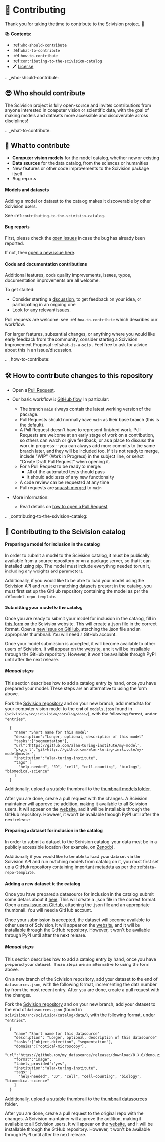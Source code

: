 # 🎉 Contributing

Thank you for taking the time to contribute to the Scivision project. 🎉

📚 **Contents:**

- :ref:`who-should-contribute`
- :ref:`what-to-contribute`
- :ref:`how-to-contribute`
- :ref:`contributing-to-the-scivision-catalog`
- 🖊️ [License](https://github.com/alan-turing-institute/scivision/blob/main/LICENSE)

.. _who-should-contribute:

😎 Who should contribute
---

The Scivision project is fully open-source and invites contributions from anyone interested in computer vision or scientific data, with the goal of making models and datasets more accessible and discoverable across disciplines!

.. _what-to-contribute:

🤔 What to contribute
---

* **Computer vision models** for the model catalog, whether new or existing
* **Data sources** for the data catalog, from the sciences or humanities
* New features or other code improvements to the Scivision package itself
* Bug reports

#### Models and datasets

Adding a model or dataset to the catalog makes it discoverable by other Scivision users.

See :ref:`contributing-to-the-scivision-catalog`.

#### Bug reports

First, please check the [open issues](https://github.com/alan-turing-institute/scivision/issues) in case the bug has already been reported.

If not, then [open a new issue here](https://github.com/alan-turing-institute/scivision/issues/new/choose).

#### Code and documentation contributions

Additional features, code quality improvements, issues, typos, documentation improvements are all welcome.

To get started:
 * Consider starting a [discussion](https://github.com/alan-turing-institute/scivision/discussions), to get feedback on your idea, or participating in an ongoing one
 * Look for any relevant [issues](https://github.com/alan-turing-institute/scivision/issues).

Pull requests are welcome: see :ref:`how-to-contribute` which describes our workflow.

For larger features, substantial changes, or anything where you would like early feedback from the community, consider starting a Scivision Improvement Proposal :ref:`what-is-a-scip` .  Feel free to ask for advice about this in an issue/discussion.

.. _how-to-contribute:

🛠 How to contribute changes to this repository
---

- Open a [Pull Request](https://github.com/alan-turing-institute/scivision/pulls).

- Our basic workflow is [GitHub flow](https://docs.github.com/en/get-started/quickstart/github-flow).  In particular:
  - The branch `main` always contain the latest working version of the package.
  - Pull Requests should normally have `main` as their base branch (this is the default).
  - A Pull Request doesn't have to represent finished work. Pull Requests are welcome at an early stage of work on a contribution, so others can watch or give feedback, or as a place to discuss the work in progress---you can always add more commits to the same branch later, and they will be included too. If it is not ready to merge, include "WIP" (Work in Progress) in the subject line, or select "Create Draft Pull Request" when opening it.
  - For a Pull Request to be ready to merge:
    - All of the automated tests should pass
    - It should add tests of any new functionality
  - A code review can be requested at any time
  - Pull requests are [squash merged](https://github.blog/2016-04-01-squash-your-commits/) to `main`

- More information:
  - Read details on [how to open a Pull Request](https://opensource.guide/how-to-contribute/#opening-a-pull-request)

.. _contributing-to-the-scivision-catalog:

🎁 Contributing to the Scivision catalog
---

#### Preparing a model for inclusion in the catalog

In order to submit a model to the Scivision catalog, it must be publically available from a source repository or on a package server, so that it can installed using pip. The model must include everything needed to run it, including any weights and parameters.

Additionally, if you would like to be able to load your model using the Scivision API and run it on matching datasets present in the catalog, you must first set up the GitHub repository containing the model as per the :ref:`model-repo-template`.

#### Submitting your model to the catalog

Once you are ready to submit your model for inclusion in the catalog, fill in [this form](https://sci.vision/new-model) on the Scivision website. This will create a .json file in the correct format. Open a [new issue on GitHub](https://github.com/alan-turing-institute/scivision/issues/new?assignees=&labels=catalog%2Cmodel&projects=&template=new-model.md&title=%5BMODEL%5D), attaching the .json file and an appropriate thumbnail. You will need a GitHub account. 

Once your model submission is accepted, it will become available to other users of Scivision. It will appear on the [website](https://sci.vision/model-grid), and it will be installable through the GitHub repository. However, it won't be available through PyPI until after the next release.

##### Manual steps

This section describes how to add a catalog entry by hand, once you have prepared your model. These steps are an alternative to using the form above. 

Fork the [Scivision repository](https://github.com/alan-turing-institute/scivision) and on your new branch, add metadata for your computer vision model to the end of `models.json` found in (`scivision/src/scivision/catalog/data/`), with the following format, under `"entries"`.

```
  {
    "name":"Short name for this model"
    "description":"Longer, optional, description of this model"
    "tasks":["segmentation"],
    "url":"https://github.com/alan-turing-institute/my-model",
    "pkg_url":"git+https://github.com/alan-turing-institute/my-model@master",
    "institution":"alan-turing-institute",
    "tags":[
      "help-needed", "3D", "cell", "cell-counting", "biology", "biomedical-science" 
    ]
  }
```

Additionally, upload a suitable thumbnail to the [thumbnail models folder](https://github.com/alan-turing-institute/scivision/tree/main/src/scivision/catalog/data/thumbnails/models).

After you are done, create a pull request with the changes. A Scivision maintainer will approve the addition, making it available to all Scivision users. It will appear on the [website](https://sci.vision/model-grid), and it will be installable through the GitHub repository. However, it won't be available through PyPI until after the next release.

#### Preparing a dataset for inclusion in the catalog

In order to submit a dataset to the Scivision catalog, your data must be in a publicly accessible location (for example, on [Zenodo](https://zenodo.org/)).

Additionally if you would like to be able to load your dataset via the Scivision API and run matching models from catalog on it, you must first set up a GitHub repository containing important metadata as per the :ref:`data-repo-template`.


#### Adding a new dataset to the catalog

Once you have prepared a datasource for inclusion in the catalog, submit some details about it [here](https://sci.vision/new-datasource). This will create a .json file in the correct format. Open a [new issue on GitHub](https://github.com/alan-turing-institute/scivision/issues/new?assignees=&labels=catalog%2Cdata&projects=&template=new-datasource.md&title=%5BDATA%5D), attaching the .json file and an appropriate thumbnail. You will need a GitHub account. 

Once your submission is accepted, the dataset will become available to other users of Scivision. It will appear on the [website](https://sci.vision/datasource-grid), and it will be installable through the GitHub repository. However, it won't be available through PyPI until after the next release.


##### Manual steps

This section describes how to add a catalog entry by hand, once you have prepared your dataset.  These steps are an alternative to using the form above.

On a new branch of the Scivision repository, add your dataset to the end of `datasources.json`, with the following format, incrementing the data number by from the most recent entry. After you are done, create a pull request with the changes.

Fork the [Scivision repository](https://github.com/alan-turing-institute/scivision) and on your new branch, add your dataset to the end of `datasources.json` (found in `scivision/src/scivision/catalog/data/`), with the following format, under `"entries"`.

```
  {
    "name":"Short name for this datasource"
    "description": "Longer, optional, description of this datasource"
    "tasks":["object-detection", "segmentation"],
    "domains":["optical-microscopy"],
    "url":"https://github.com/my_datasource/releases/download/0.3.0/demo.zip",
    "format":"image",
    "labels_provided":"yes",
    "institution":"alan-turing-institute",
    "tags":[
      "help-needed", "3D", "cell", "cell-counting", "biology", "biomedical-science" 
    ]
  }
 ```
 
Additionally, upload a suitable thumbnail to the [thumbnail datasources folder](https://github.com/alan-turing-institute/scivision/tree/main/src/scivision/catalog/data/thumbnails/datasources). 

After you are done, create a pull request to the original repo with the changes. A Scivision maintainer will approve the addition, making it available to all Scivision users. It will appear on the [website](https://sci.vision/datasource-grid), and it will be installable through the GitHub repository. However, it won't be available through PyPI until after the next release.
